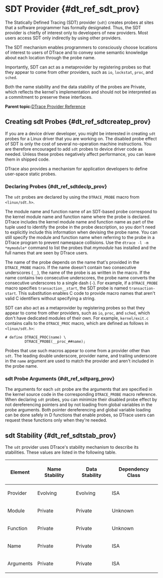 
# SDT Provider {#dt_ref_sdt_prov}

The Statically Defined Tracing \(SDT\) provider \(`sdt`\) creates probes at sites that a software programmer has formally designated. Thus, the SDT provider is chiefly of interest only to developers of new providers. Most users access SDT only indirectly by using other providers.

The SDT mechanism enables programmers to consciously choose locations of interest to users of DTrace and to convey some semantic knowledge about each location through the probe name.

Importantly, SDT can act as a metaprovider by registering probes so that they appear to come from other providers, such as `io`, `lockstat`, `proc`, and `sched`.

Both the name stability and the data stability of the probes are Private, which reflects the kernel's implementation and should not be interpreted as a commitment to preserve these interfaces.

**Parent topic:**[DTrace Provider Reference](../reference/dtrace_providers.md)

## Creating sdt Probes {#dt_ref_sdtcreatep_prov}

If you are a device driver developer, you might be interested in creating `sdt` probes for a Linux driver that you are working on. The disabled probe effect of SDT is only the cost of several no-operation machine instructions. You are therefore encouraged to add `sdt` probes to device driver code as needed. Unless these probes negatively affect performance, you can leave them in shipped code.

DTrace also provides a mechanism for application developers to define user-space static probes.

### Declaring Probes {#dt_ref_sdtdeclp_prov}

The `sdt` probes are declared by using the `DTRACE_PROBE` macro from `<linux/sdt.h>`.

The module name and function name of an SDT-based probe correspond to the kernel module name and function name where the probe is declared. DTrace includes the kernel module name and function name as part of the tuple used to identify the probe in the probe description, so you don't need to explicitly include this information when devising the probe name. You can still specify the module and function name when referring to the probe in a DTrace program to prevent namespace collisions. Use the `dtrace -l -m *mymodule*` command to list the probes that *mymodule* has installed and the full names that are seen by DTrace users.

The name of the probe depends on the name that's provided in the `DTRACE_PROBE` macro. If the name doesn't contain two consecutive underscores \(`__`\), the name of the probe is as written in the macro. If the name contains two consecutive underscores, the probe name converts the consecutive underscores to a single dash \(`-`\). For example, if a `DTRACE_PROBE` macro specifies `transaction__start`, the SDT probe is named `transaction-start`. This substitution enables C code to provide macro names that aren't valid C identifiers without specifying a string.

SDT can also act as a metaprovider by registering probes so that they appear to come from other providers, such as `io`, `proc`, and `sched`, which don't have dedicated modules of their own. For example, `kernel/exit.c` contains calls to the `DTRACE_PROC` macro, which are defined as follows in `<linux/sdt.h>`:

```
# define DTRACE_PROC(name) \
         DTRACE_PROBE(__proc_##name);
```

Probes that use such macros appear to come from a provider other than `sdt`. The leading double underscore, provider name, and trailing underscore in the `name` argument are used to match the provider and aren't included in the probe name.

### sdt Probe Arguments {#dt_ref_sdtparg_prov}

The arguments for each `sdt` probe are the arguments that are specified in the kernel source code in the corresponding `DTRACE_PROBE` macro reference. When declaring `sdt` probes, you can minimize their disabled probe effect by not dereferencing pointers and by not loading from global variables in the probe arguments. Both pointer dereferencing and global variable loading can be done safely in D functions that enable probes, so DTrace users can request these functions only when they're needed.

## sdt Stability {#dt_ref_sdtstab_prov}

The `sdt` provider uses DTrace's stability mechanism to describe its stabilities. These values are listed in the following table.

<table><thead><tr><th>

Element

</th><th>

Name Stability

</th><th>

Data Stability

</th><th>

Dependency Class

</th></tr></thead><tbody><tr><td>

Provider

</td><td>

Evolving

</td><td>

Evolving

</td><td>

ISA

</td></tr><tr><td>

Module

</td><td>

Private

</td><td>

Private

</td><td>

Unknown

</td></tr><tr><td>

Function

</td><td>

Private

</td><td>

Private

</td><td>

Unknown

</td></tr><tr><td>

Name

</td><td>

Private

</td><td>

Private

</td><td>

ISA

</td></tr><tr><td>

Arguments

</td><td>

Private

</td><td>

Private

</td><td>

ISA

</td></tr><tbody></table>
